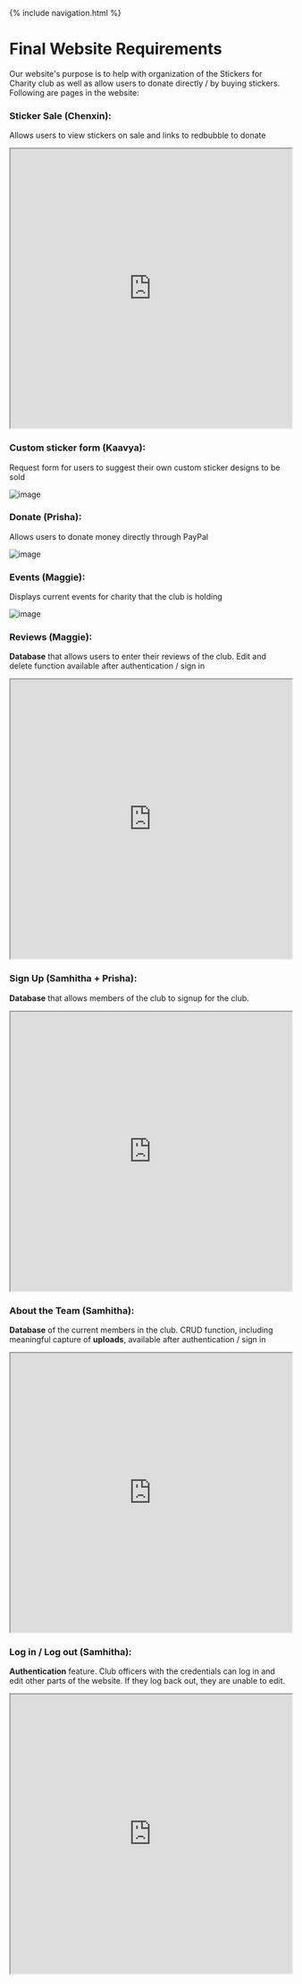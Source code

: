 {% include navigation.html %}

# Final Website Requirements

Our website's purpose is to help with organization of the Stickers for Charity club as well as allow users to donate directly / by buying stickers. Following are pages in the website:

### Sticker Sale (Chenxin): 
Allows users to view stickers on sale and links to redbubble to donate

<iframe width="100%" height="500px" src="https://drive.google.com/file/d/1wHFRx2E6Dt18JmSJEColdct2tVjdIayA/preview"></iframe>

### Custom sticker form (Kaavya): 
Request form for users to suggest their own custom sticker designs to be sold

![image](https://user-images.githubusercontent.com/70492417/171743049-4b181c05-0593-4499-b7b6-f2870d58b304.png)

### Donate (Prisha): 
Allows users to donate money directly through PayPal

![image](https://user-images.githubusercontent.com/70492417/171742909-cdb8968c-5359-48b6-95da-0e0a14655d60.png)

### Events (Maggie): 
Displays current events for charity that the club is holding

![image](https://user-images.githubusercontent.com/70492417/171742874-39fa2edd-d7cd-4dbb-a24c-5ad033186908.png)

### Reviews (Maggie): 
**Database** that allows users to enter their reviews of the club. Edit and delete function available after authentication / sign in

<iframe width="100%" height="500px" src="https://drive.google.com/file/d/107rooLMtJj6-4qCgqy2eYmIW7SYp2G2B/preview"></iframe>

### Sign Up (Samhitha + Prisha): 
**Database** that allows members of the club to signup for the club. 

<iframe width="100%" height="500px" src="https://drive.google.com/file/d/1wHFRx2E6Dt18JmSJEColdct2tVjdIayA/view?usp=sharing"></iframe>

### About the Team (Samhitha): 
**Database** of the current members in the club. CRUD function, including meaningful capture of **uploads**, available after authentication / sign in

<iframe width="100%" height="500px" src="https://drive.google.com/file/d/1e4i8w_gk2oOsVpgWDjnpS8RyGFiIizRW/preview"></iframe>

### Log in / Log out (Samhitha): 
**Authentication** feature. Club officers with the credentials can log in and edit other parts of the website. If they log back out, they are unable to edit.

<iframe width="100%" height="500px" src="https://drive.google.com/file/d/1CXcYXAHsHXCZTddJ3BlqXyr8rGew8IVK/preview"></iframe>
